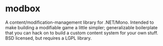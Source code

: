 modbox
======

A content/modification-management library for .NET/Mono. Intended to make
building a modifiable game a little simpler; generalizable boilerplate that
you can hack on to build a custom content system for your own stuff. BSD
licensed, but requires a LGPL library.